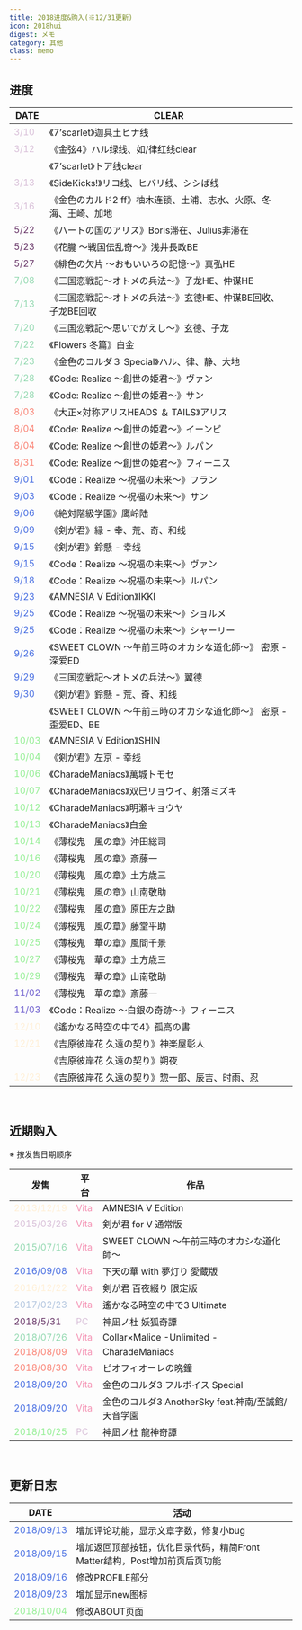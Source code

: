 ```yaml
---
title: 2018进度&购入(※12/31更新)
icon: 2018hui
digest: メモ
category: 其他
class: memo
---
```


## 进度

| DATE                               | CLEAR                                                        |
| ---------------------------------- | ------------------------------------------------------------ |
| <font color="#D8BFD8">3/10</font>  | 《7’scarlet》迦具土ヒナ线                                    |
| <font color="#D8BFD8">3/12</font>  | 《金弦4》ハル绿线、如/律红线clear                            |
|                                    | 《7’scarlet》トア线clear                                     |
| <font color="#D8BFD8">3/13</font>  | 《SideKicks!》リコ线、ヒバリ线、シシば线                     |
| <font color="#D8BFD8">3/16</font>  | 《金色のカルド2 ff》柚木连锁、土浦、志水、火原、冬海、王崎、加地 |
| <font color="#663366">5/22</font>  | 《ハートの国のアリス》Boris滞在、Julius非滞在                |
| <font color="#663366">5/23</font>  | 《花朧 ～戦国伝乱奇～》浅井長政BE                            |
| <font color="#663366">5/27</font>  | 《緋色の欠片 ～おもいいろの記憶～》真弘HE                    |
| <font color="#91d8af">7/08</font>  | 《三国恋戦記～オトメの兵法～》子龙HE、仲谋HE                 |
| <font color="#91d8af">7/13</font>  | 《三国恋戦記～オトメの兵法～》玄德HE、仲谋BE回收、子龙BE回收 |
| <font color="#91d8af">7/20</font>  | 《三国恋戦記～思いでがえし～》玄德、子龙                     |
| <font color="#91d8af">7/22</font>  | 《Flowers 冬篇》白金                                         |
| <font color="#91d8af">7/23</font>  | 《金色のコルダ３ Special》ハル、律、静、大地                 |
| <font color="#91d8af">7/28</font>  | 《Code:   Realize ～創世の姫君～》ヴァン                     |
| <font color="#91d8af">7/28</font>  | 《Code:   Realize ～創世の姫君～》サン                       |
| <font color="#FA8072">8/03</font>  | 《大正×対称アリスHEADS ＆ TAILS》アリス                      |
| <font color="#FA8072">8/04</font>  | 《Code:   Realize ～創世の姫君～》イーンピ                   |
| <font color="#FA8072">8/04</font>  | 《Code:   Realize ～創世の姫君～》ルパン                     |
| <font color="#FA8072">8/31</font>  | 《Code:   Realize ～創世の姫君～》フィーニス                 |
| <font color="#4169E1">9/01</font>  | 《Code：Realize ～祝福の未来～》フラン                       |
| <font color="#4169E1">9/03</font>  | 《Code：Realize ～祝福の未来～》サン                         |
| <font color="#4169E1">9/06</font>  | 《絶対階級学園》鹰岭陆                                       |
| <font color="#4169E1">9/09</font>  | 《剣が君》縁 - 幸、荒、奇、和线                              |
| <font color="#4169E1">9/15</font>  | 《剣が君》鈴懸 - 幸线                                        |
| <font color="#4169E1">9/15</font>  | 《Code：Realize ～祝福の未来～》ヴァン                       |
| <font color="#4169E1">9/18</font>  | 《Code：Realize ～祝福の未来～》ルパン                       |
| <font color="#4169E1">9/23</font>  | 《AMNESIA V Edition》IKKI                                    |
| <font color="#4169E1">9/25</font>  | 《Code：Realize ～祝福の未来～》ショルメ                     |
| <font color="#4169E1">9/25</font>  | 《Code：Realize ～祝福の未来～》シャーリー                   |
| <font color="#4169E1">9/26</font>  | 《SWEET CLOWN ～午前三時のオカシな道化師～》 密原 - 深爱ED   |
| <font color="#4169E1">9/29</font>  | 《三国恋戦記～オトメの兵法～》翼德                           |
| <font color="#4169E1">9/30</font>  | 《剣が君》鈴懸 - 荒、奇、和线                                |
|                                    | 《SWEET CLOWN ～午前三時のオカシな道化師～》 密原 - 歪爱ED、BE |
| <font color="#90EE90">10/03</font> | 《AMNESIA V Edition》SHIN                                    |
| <font color="#90EE90">10/04</font> | 《剣が君》左京 - 幸线                                        |
| <font color="#90EE90">10/06</font> | 《CharadeManiacs》萬城トモセ                                 |
| <font color="#90EE90">10/07</font> | 《CharadeManiacs》双巳リョウイ、射落ミズキ                   |
| <font color="#90EE90">10/12</font> | 《CharadeManiacs》明瀬キョウヤ                               |
| <font color="#90EE90">10/13</font> | 《CharadeManiacs》白金                                       |
| <font color="#90EE90">10/14</font> | 《薄桜鬼　風の章》沖田総司                                   |
| <font color="#90EE90">10/16</font> | 《薄桜鬼　風の章》斎藤一                                     |
| <font color="#90EE90">10/20</font> | 《薄桜鬼　風の章》土方歳三                                   |
| <font color="#90EE90">10/21</font> | 《薄桜鬼　風の章》山南敬助                                   |
| <font color="#90EE90">10/22</font> | 《薄桜鬼　風の章》原田左之助                                 |
| <font color="#90EE90">10/24</font> | 《薄桜鬼　風の章》藤堂平助                                   |
| <font color="#90EE90">10/25</font> | 《薄桜鬼　華の章》風間千景                                   |
| <font color="#90EE90">10/27</font> | 《薄桜鬼　華の章》土方歳三                                   |
| <font color="#90EE90">10/29</font> | 《薄桜鬼　華の章》山南敬助                                   |
| <font color="#6A5ACD">11/02</font> | 《薄桜鬼　華の章》斎藤一                                     |
| <font color="#6A5ACD">11/03</font> | 《Code：Realize ～白銀の奇跡～》フィーニス                   |
| <font color="#FFEFD5">12/10</font> | 《遙かなる時空の中で4》孤高の書                              |
| <font color="#FFEFD5">12/21</font> | 《吉原彼岸花 久遠の契り》神楽屋彰人                          |
|                                    | 《吉原彼岸花 久遠の契り》朔夜                                |
| <font color="#FFEFD5">12/23</font> | 《吉原彼岸花 久遠の契り》惣一郎、辰吉、时雨、忍              |

<br>

## 近期购入 

※ 按发售日期顺序

| 发售                                    | 平台                              | 作品                                               |
| --------------------------------------- | --------------------------------- | -------------------------------------------------- |
| <font color="#FFEFD5">2013/12/19</font> | <font color="#F48Fb1">Vita</font> | AMNESIA V Edition                                  |
| <font color="#D8BFD8">2015/03/26</font> | <font color="#F48FB1">Vita</font> | 剣が君 for V 通常版                                |
| <font color="#91d8af">2015/07/16</font> | <font color="#F48FB1">Vita</font> | SWEET CLOWN ～午前三時のオカシな道化師～           |
| <font color="#4169E1">2016/09/08</font> | <font color="#F48FB1">Vita</font> | 下天の華 with 夢灯り 愛蔵版                        |
| <font color="#FFEFD5">2016/12/22</font> | <font color="#F48FB1">Vita</font> | 剣が君 百夜綴り 限定版                             |
| <font color="#B0C4DE">2017/02/23</font> | <font color="#F48FB1">Vita</font> | 遙かなる時空の中で3 Ultimate                       |
| <font color="#663366">2018/5/31</font>  | <font color="#D8BFD8">PC</font>   | 神凪ノ杜 妖狐奇譚                                  |
| <font color="#91d8af">2018/07/26</font> | <font color="#F48FB1">Vita</font> | Collar×Malice -Unlimited -                         |
| <font color="#FA8072">2018/08/09</font> | <font color="#F48FB1">Vita</font> | CharadeManiacs                                     |
| <font color="#FA8072">2018/08/30</font> | <font color="#F48FB1">Vita</font> | ピオフィオーレの晩鐘                               |
| <font color="#4169E1">2018/09/20</font> | <font color="#F48FB1">Vita</font> | 金色のコルダ3 フルボイス Special                   |
| <font color="#4169E1">2018/09/20</font> | <font color="#F48FB1">Vita</font> | 金色のコルダ3 AnotherSky feat.神南/至誠館/天音学園 |
| <font color="#90EE90">2018/10/25</font> | <font color="#D8BFD8">PC</font>   | 神凪ノ杜 龍神奇譚                                  |

<br>

## 更新日志

| DATE                                    | 活动                                                         |
| --------------------------------------- | ------------------------------------------------------------ |
| <font color="#4169E1">2018/09/13</font> | 增加评论功能，显示文章字数，修复小bug                        |
| <font color="#4169E1">2018/09/15</font> | 增加返回顶部按钮，优化目录代码，精简Front Matter结构，Post增加前页后页功能 |
| <font color="#4169E1">2018/09/16</font> | 修改PROFILE部分                                              |
| <font color="#4169E1">2018/09/23</font> | 增加显示new图标                                              |
| <font color="#90EE90">2018/10/04</font> | 修改ABOUT页面                                                |

